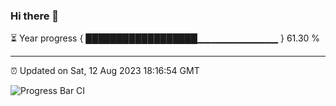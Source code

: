 ### Hi there 👋

⏳ Year progress { ██████████████████▁▁▁▁▁▁▁▁▁▁▁▁ } 61.30 %

---

⏰ Updated on Sat, 12 Aug 2023 18:16:54 GMT

![Progress Bar CI](https://github.com/liununu/liununu/workflows/Progress%20Bar%20CI/badge.svg)
